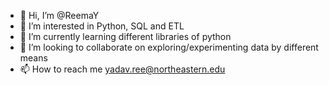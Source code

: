 - 👋 Hi, I’m @ReemaY
- 👀 I’m interested in Python, SQL and ETL
- 🌱 I’m currently learning different libraries of python 
- 💞️ I’m looking to collaborate on exploring/experimenting data by different means
- 📫 How to reach me yadav.ree@northeastern.edu

<!---
ReemaY/ReemaY is a ✨ special ✨ repository because its `README.md` (this file) appears on your GitHub profile.
You can click the Preview link to take a look at your changes.
--->
